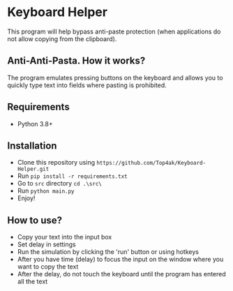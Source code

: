 # Keyboard Helper
This program will help bypass anti-paste protection (when applications do not allow copying from the clipboard).

## Anti-Anti-Pasta. How it works?
The program emulates pressing buttons on the keyboard and allows you to quickly type text into fields where pasting is prohibited.

## Requirements
- Python 3.8+

## Installation
- Clone this repository using `https://github.com/Top4ak/Keyboard-Helper.git`
- Run `pip install -r requirements.txt`
- Go to `src` directory `cd .\src\`
- Run `python main.py`
- Enjoy!

## How to use?
- Copy your text into the input box
- Set delay in settings
- Run the simulation by clicking the 'run' button or using hotkeys
- After you have time (delay) to focus the input on the window where you want to copy the text
- After the delay, do not touch the keyboard until the program has entered all the text